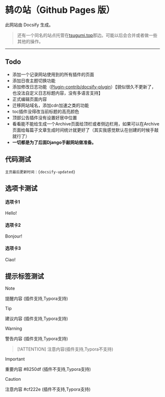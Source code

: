 # 鸫の站（Github Pages 版）

此网站由 Docsify 生成。

> 还有一个同名的站点托管在[tsugumi.top](https://tsugumi.top)那边。可能以后会合并或者做一些其他的操作。

---

## Todo

-   添加一个记录网站使用到的所有插件的页面
-   添加日夜主题切换功能
-   添加修改日志功能（[Plugin-contrib/docsify-plugin](https://github.com/Plugin-contrib/docsify-plugin)）【貌似很久不更新了，也没法自定义日志标题内容，没有多语言支持】
-   正式编辑页面内容
-   迁移网站域名，添加cdn加速之类的功能
-   toc插件没得改当前标题的高亮颜色
-   顶部公告插件没有设置好居中位置
-   看看能不能给生成一个Archive页面给顶栏或者侧边栏用，如果可以在Archive页面给每篇子文章生成时间统计就更好了（其实我感觉默认在创建的时候手敲就行了）
-   **一切都是为了后面Django手敲网站做准备。**





## 代码测试

```Text
主页最后更新时间：{docsify-updated} 
```

## 选项卡测试

<!-- tabs:start -->

#### **选项卡1**

Hello!

#### **选项卡2**

Bonjour!

#### **选项卡3**

Ciao!

<!-- tabs:end -->

## 提示标签测试

> [!NOTE]
> 提醒内容 (插件支持,Typora支持)

> [!TIP]
> 建议内容 (插件支持,Typora支持)

> [!WARNING]
> 警告内容 (插件支持,Typora支持)

> [!ATTENTION]
> 注意内容(插件支持,Typora不支持)

> [!IMPORTANT]
> 重要内容 #8250df (插件不支持,Typora支持)

> [!CAUTION]
> 注意内容 #cf222e (插件不支持,Typora支持)

